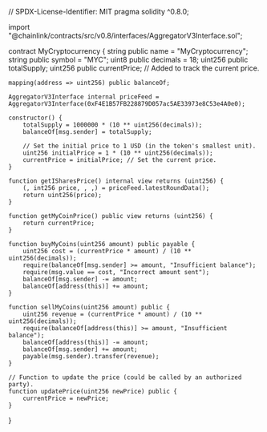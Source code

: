 // SPDX-License-Identifier: MIT
pragma solidity ^0.8.0;

import "@chainlink/contracts/src/v0.8/interfaces/AggregatorV3Interface.sol";

contract MyCryptocurrency {
    string public name = "MyCryptocurrency";
    string public symbol = "MYC";
    uint8 public decimals = 18;
    uint256 public totalSupply;
    uint256 public currentPrice; // Added to track the current price.

    mapping(address => uint256) public balanceOf;

    AggregatorV3Interface internal priceFeed = AggregatorV3Interface(0xF4E1B57FB228879D057ac5AE33973e8C53e4A0e0);

    constructor() {
        totalSupply = 1000000 * (10 ** uint256(decimals));
        balanceOf[msg.sender] = totalSupply;
        
        // Set the initial price to 1 USD (in the token's smallest unit).
        uint256 initialPrice = 1 * (10 ** uint256(decimals));
        currentPrice = initialPrice; // Set the current price.
    }

    function getISharesPrice() internal view returns (uint256) {
        (, int256 price, , ,) = priceFeed.latestRoundData();
        return uint256(price);
    }

    function getMyCoinPrice() public view returns (uint256) {
        return currentPrice;
    }

    function buyMyCoins(uint256 amount) public payable {
        uint256 cost = (currentPrice * amount) / (10 ** uint256(decimals));
        require(balanceOf[msg.sender] >= amount, "Insufficient balance");
        require(msg.value == cost, "Incorrect amount sent");
        balanceOf[msg.sender] -= amount;
        balanceOf[address(this)] += amount;
    }

    function sellMyCoins(uint256 amount) public {
        uint256 revenue = (currentPrice * amount) / (10 ** uint256(decimals));
        require(balanceOf[address(this)] >= amount, "Insufficient balance");
        balanceOf[address(this)] -= amount;
        balanceOf[msg.sender] += amount;
        payable(msg.sender).transfer(revenue);
    }

    // Function to update the price (could be called by an authorized party).
    function updatePrice(uint256 newPrice) public {
        currentPrice = newPrice;
    }
}
